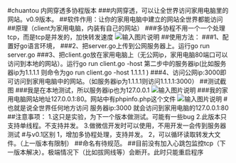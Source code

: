 #chuantou 内网穿透多协程版本
###内网穿透，可以让全世界访问家用电脑里的网站。v0.9版本。
##软件作用：让你的家用电脑中建立的网站全世界都能访问
##原理（client为家用电脑，内装有自己的网站）
###多协程不用一个一个处理tcp，而是tcp是并发的，加快转发速度
![输入图片说明](http://git.oschina.net/uploads/images/2017/0313/235933_fd3a3ee6_891703.png "在这里输入图片标题")
##使用方法：
###1、配置好go语言环境，
###2、把server.go上传到公网服务器上。运行go run server.go
###3、把client.go放在家用电脑上（无公网ip，家用电脑80端口可以访问到本地的网站）。运行go run client.go -host 第二步中的服务器ip(比如服务器ip为1.1.1.1 则命令为go run client.go -host 1.1.1.1 )
###4、访问公网ip:3000即可访问到家用电脑中的网站。（如服务器ip为1.1.1.1则访问1.1.1.1:3000）
##测试截图
###我是在本地测试，所以服务器ip也为127.0.0.1
![输入图片说明](http://git.oschina.net/uploads/images/2017/0314/000649_d5039279_891703.png "在这里输入图片标题")
###我的家用电脑网站地址127.0.0.1:80。网站中有phpinfo.php这个文件
![输入图片说明](http://git.oschina.net/uploads/images/2017/0314/000659_42fc2a04_891703.png "在这里输入图片标题")
#也就是说全世界任何地方访问 服务器ip:3000 就会访问到家用电脑的127.0.0.1:80
##注意事项：
1.这只是实验，为下一个版本做测试。可能有一些bug
2.此版本只支持单线程。不支持并发。
3.做微信开发时可以使用，不用开发一会传到服务器测试
#与v0.1区别
1，增加多协程处理，支持并发。
2，可以循环读取转发大文件。（上一版本有限制）
##命名有待规范。
##目前没有加入心跳包监控tcp（下一版本解决）。极端情况下（比如拔网线等）会断开。此时只能重启程序
